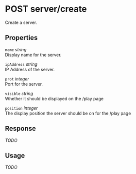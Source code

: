 # <span class="badge badge-light">POST</span> <span class="badge badge-light">server/create</span>


Create a server.

## Properties

`name` *string*  
Display name for the server.

`ipAddress` *string*  
IP Address of the server.

`prot` *integer*  
Port for the server.

`visible` *string*  
Whether it should be displayed on the /play page

`position` *integer*  
The display position the server should be on for the /play page


## Response

*TODO*

## Usage

*TODO*

